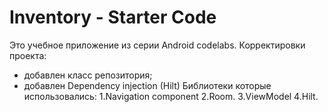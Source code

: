 Inventory - Starter Code
==================================

Это учебное приложение из серии Android codelabs.
Корректировки проекта:
- добавлен класс репозитория;
- добавлен Dependency injection (Hilt)
Библиотеки которые использовались:
1.Navigation component
2.Room.
3.ViewModel
4.Hilt.
